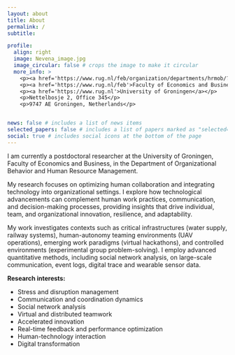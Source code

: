 ```yaml
---
layout: about
title: About
permalink: /
subtitle: 

profile:
  align: right
  image: Nevena_image.jpg
  image_circular: false # crops the image to make it circular
  more_info: > 
    <p><a href='https://www.rug.nl/feb/organization/departments/hrmob/?lang=en'>HRM&OB</a></p>  
    <p><a href='https://www.rug.nl/feb'>Faculty of Economics and Business</a></p>  
    <p><a href='https://www.rug.nl'>University of Groningen</a></p>  
    <p>Nettelbosje 2, Office 345</p>  
    <p>9747 AE Groningen, Netherlands</p>    


news: false # includes a list of news items
selected_papers: false # includes a list of papers marked as "selected={true}"
social: true # includes social icons at the bottom of the page 
---
```


I am currently a postdoctoral researcher at the University of Groningen, Faculty of Economics and Business, in the Department of Organizational Behavior and Human Resource Management.

My research focuses on optimizing human collaboration and integrating technology into organizational settings. I explore how technological advancements can complement human work practices, communication, and decision-making processes, providing insights that drive individual, team, and organizational innovation, resilience, and adaptability.

My work investigates contexts such as critical infrastructures (water supply, railway systems), human-autonomy teaming environments (UAV operations), emerging work paradigms (virtual hackathons), and controlled environments (experimental group problem-solving). I employ advanced quantitative methods, including social network analysis, on large-scale communication, event logs, digital trace and wearable sensor data.

**Research interests:**

- Stress and disruption management
- Communication and coordination dynamics
- Social network analysis
- Virtual and distributed teamwork
- Accelerated innovation
- Real-time feedback and performance optimization
- Human-technology interaction
- Digital transformation



<!--My research focuses on understanding how individuals and teams perform and maintain well-being in high-stakes, disruptive, and digitally-mediated work environments. I am particularly interested in the behavioral and neurophysiological underpinnings of effective communication and coordination, and the role of technology in these processes. My work combines innovative data collection methods, including communication logs, wearable sensors, and digital trace data, with advanced analytical techniques such as network analysis and event sequence modeling.-->